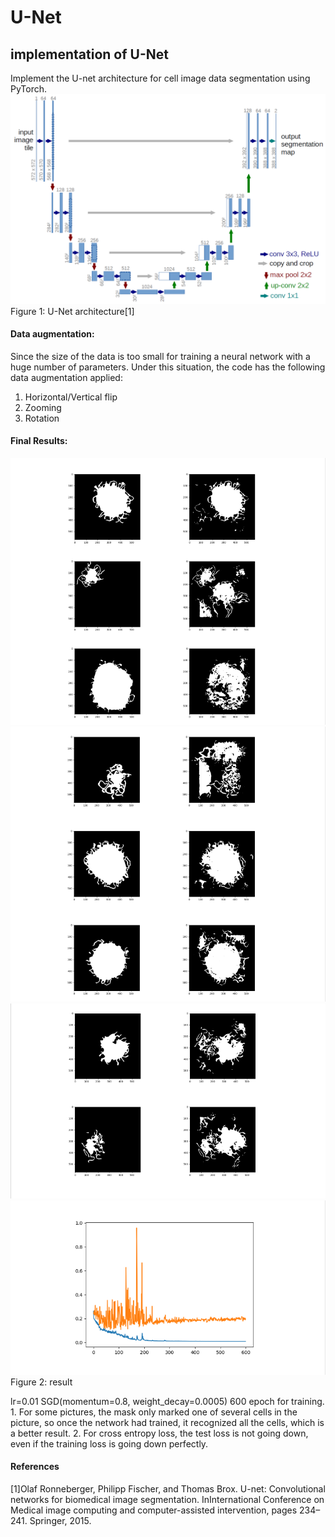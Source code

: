 # U-Net
## implementation of U-Net
Implement the U-net architecture for cell image data segmentation using PyTorch.
![](./img/UNet_arch.png)
Figure 1: U-Net architecture[1]

#### Data augmentation:
Since the size of the data is too small for training a neural network with a huge number of
parameters. Under this situation, the code has the following data augmentation applied:
1. Horizontal/Vertical flip
2. Zooming
3. Rotation

#### Final Results:
![](./img/1.png)
![](./img/2.png)
![](./img/3.png)
![](./img/4.png)
Figure 2: result

lr=0.01 SGD(momentum=0.8, weight_decay=0.0005) 600 epoch for training. 1. For some pictures, the mask only marked one of several cells in the picture, so once the network had trained, it recognized all the cells, which is a better result. 2. For cross entropy loss, the test loss is not going down, even if the training loss is going down perfectly.

#### References
[1]Olaf Ronneberger, Philipp Fischer, and Thomas Brox. U-net: Convolutional networks for
biomedical image segmentation. InInternational Conference on Medical image computing and
computer-assisted intervention, pages 234–241. Springer, 2015.
